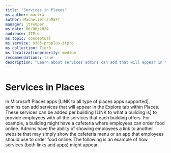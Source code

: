 ```yaml
---
title: "Services in Places"
ms.author: mactra
author: MachelleTranMSFT
manager: jtremper
ms.date: 06/06/2024
audience: ITPro
ms.topic: conceptual
ms.service: o365-proplus-itpro
ms.collection: Tier3
ms.localizationpriority: medium
recommendations: true
description: "Learn about services admins can add that will appear in the Explore tab within Microsoft Places."
---
```

# Services in Places

In Microsoft Places apps [LINK to all type of places apps supported], admins can add services that will appear in the Explore tab within Places. These services can be added per building [LINK to what a building is] to provide employees with all the services that each building offers. For example, a building might have a cafeteria where employees can order food online. Admins have the ability of showing employees a link to another website that may simply show the cafeteria menu or an app that employees should use to order food online. The following is an example of how services (both links and apps) might appear.

